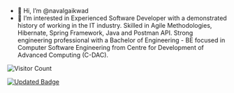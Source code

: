 - 👋 Hi, I’m @navalgaikwad
- 👀 I’m interested in Experienced Software Developer with a demonstrated history of working in the IT industry. Skilled in Agile Methodologies, Hibernate, Spring Framework, Java and Postman API. Strong engineering professional with a Bachelor of Engineering - BE focused in Computer Software Engineering from Centre for Development of Advanced Computing (C-DAC).

![Visitor Count](https://profile-counter.glitch.me/navalgaikwad/count.svg)




[![Updated Badge](https://badges.pufler.dev/updated/navalgaikwad/Leetcode)](https://badges.pufler.dev)


<!---
navalgaikwad/navalgaikwad is a ✨ special ✨ repository because its `README.md` (this file) appears on your GitHub profile.
You can click the Preview link to take a look at your changes.
--->
